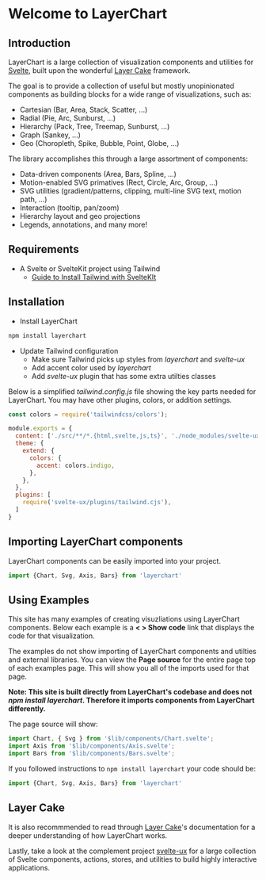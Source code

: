 

# Welcome to LayerChart

## Introduction

LayerChart is a large collection of visualization components and utilities for [Svelte](https://svelte.dev/), built upon the wonderful [Layer Cake](https://layercake.graphics/) framework.

The goal is to provide a collection of useful but mostly unopinionated components as building blocks for a wide range of visualizations, such as:

- Cartesian (Bar, Area, Stack, Scatter, ...)
- Radial (Pie, Arc, Sunburst, ...)
- Hierarchy (Pack, Tree, Treemap, Sunburst, ...)
- Graph (Sankey, ...)
- Geo (Choropleth, Spike, Bubble, Point, Globe, ...)

The library accomplishes this through a large assortment of components:

- Data-driven components (Area, Bars, Spline, ...)
- Motion-enabled SVG primatives (Rect, Circle, Arc, Group, ...)
- SVG utilities (gradient/patterns, clipping, multi-line SVG text, motion path, ...)
- Interaction (tooltip, pan/zoom)
- Hierarchy layout and geo projections
- Legends, annotations, and many more!

## Requirements
 - A Svelte or SvelteKit project using Tailwind
   - [Guide to Install Tailwind with SvelteKIt](https://tailwindcss.com/docs/guides/sveltekit)

## Installation

* Install LayerChart
```sh
npm install layerchart
```
* Update Tailwind configuration
  * Make sure Tailwind picks up styles from *layerchart* and *svelte-ux*
  * Add accent color used by *layerchart*
  * Add *svelte-ux* plugin that has some extra utilties classes

Below is a simplified *tailwind.config.js* file showing the key parts needed for LayerChart. You may have other plugins, colors, or addition settings.
```js
const colors = require('tailwindcss/colors');

module.exports = {
  content: ['./src/**/*.{html,svelte,js,ts}', './node_modules/svelte-ux/**/*.{svelte,js}', './node_modules/layerchart/dist/components/*.{svelte,js}'],
  theme: {
    extend: {
      colors: {
        accent: colors.indigo,
      },
    },
  },
  plugins: [
    require('svelte-ux/plugins/tailwind.cjs'),
  ]
}
```
## Importing LayerChart components
LayerChart components can be easily imported into your project.

```js
import {Chart, Svg, Axis, Bars} from 'layerchart'
```


## Using Examples
This site has many examples of creating visuzliations using LayerChart components. Below each example is a **< > Show code** link that displays the code for that visualization.

The examples do not show importing of LayerChart components and utilties and external libraries. You can view the **Page source** for the entire page top of each examples page. This will show you all of the imports used for that page.

**Note: This site is built directly from LayerChart's codebase and does not *npm install layerchart*. Therefore it imports components from LayerChart differently.**

The page source will show:

```js
import Chart, { Svg } from '$lib/components/Chart.svelte';
import Axis from '$lib/components/Axis.svelte';
import Bars from '$lib/components/Bars.svelte';
```

If you followed instructions to `npm install layerchart` your code should be:

```js
import {Chart, Svg, Axis, Bars} from 'layerchart'
```

## Layer Cake

It is also recommmended to read through [Layer Cake](https://layercake.graphics/)'s documentation for a deeper understanding of how LayerChart works.

Lastly, take a look at the complement project [svelte-ux](https://svelte-ux.techniq.dev/) for a large collection of Svelte components, actions, stores, and utilities to build highly interactive applications.